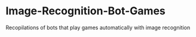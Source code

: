 # Image-Recognition-Bot-Games
Recopilations of bots that play games automatically with image recognition
